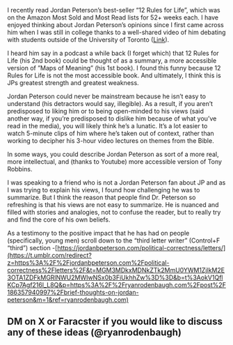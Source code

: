 I recently read Jordan Peterson’s best-seller “12 Rules for Life”, which was on the Amazon Most Sold and Most Read lists for 52+ weeks each. I have enjoyed thinking about Jordan Peterson’s opinions since I first came across him when I was still in college thanks to a well-shared video of him debating with students outside of the University of Toronto ([Link](https://t.umblr.com/redirect?z=https%3A%2F%2Fwww.youtube.com%2Fwatch%3Fv%3DO-nvNAcvUPE&t=MjY0MTIxODMzMzZjNDAxMmQ4ZDEwZjQxYmQ5Y2UwZDc1MGUwYjU5Nyx0b3FiUkhhZw%3D%3D&b=t%3AokV1QflKCp7Agf216l_L8Q&p=https%3A%2F%2Fryanrodenbaugh.com%2Fpost%2F186357940997%2Fbrief-thoughts-on-jordan-peterson&m=1&ref=ryanrodenbaugh.com)).

I heard him say in a podcast a while back (I forget which) that 12 Rules for Life (his 2nd book) could be thought of as a summary, a more accessible version of ”Maps of Meaning” (his 1st book). I found this funny because 12 Rules for Life is not the most accessible book. And ultimately, I think this is JPs greatest strength and greatest weakness.

Jordan Peterson could never be mainstream because he isn’t easy to understand (his detractors would say, illegible). As a result, if you aren’t predisposed to liking him or to being open-minded to his views (said another way, if you’re predisposed to dislike him because of what you’ve read in the media), you will likely think he’s a lunatic. It’s a lot easier to watch 5-minute clips of him where he’s taken out of context, rather than working to decipher his 3-hour video lectures on themes from the Bible.

In some ways, you could describe Jordan Peterson as sort of a more real, more intellectual, and (thanks to Youtube) more accessible version of Tony Robbins.

I was speaking to a friend who is not a Jordan Peterson fan about JP and as I was trying to explain his views, I found how challenging he was to summarize. But I think the reason that people find Dr. Peterson so refreshing is that his views are not easy to summarize. He is nuanced and filled with stories and analogies, not to confuse the reader, but to really try and find the core of his own beliefs.

As a testimony to the positive impact that he has had on people (specifically, young men) scroll down to the “third letter writer” (Control+F “third”) section -[https://jordanbpeterson.com/political-correctness/letters/](https://t.umblr.com/redirect?z=https%3A%2F%2Fjordanbpeterson.com%2Fpolitical-correctness%2Fletters%2F&t=MGM3MDkxMDNkZTk2MmU0YWM1ZjlkM2E3OTA1ZDFkMGRlNWU2MWIwNSx0b3FiUkhhZw%3D%3D&b=t%3AokV1QflKCp7Agf216l_L8Q&p=https%3A%2F%2Fryanrodenbaugh.com%2Fpost%2F186357940997%2Fbrief-thoughts-on-jordan-peterson&m=1&ref=ryanrodenbaugh.com)  

## DM on X or Faracster if you would like to discuss any of these ideas (@ryanrodenbaugh)